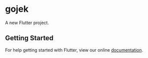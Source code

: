# gojek

A new Flutter project.

## Getting Started

For help getting started with Flutter, view our online
[documentation](https://flutter.io/).
